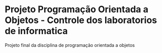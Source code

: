 # Projeto Programação Orientada a Objetos - Controle dos laboratorios de informatica
Projeto final da disciplina de programação orientada a objetos
